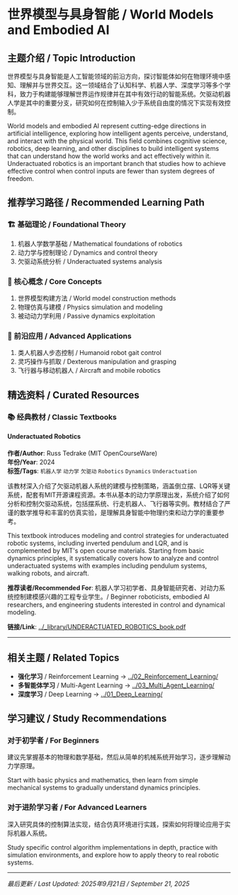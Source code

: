 # 世界模型与具身智能 / World Models and Embodied AI

## 主题介绍 / Topic Introduction

世界模型与具身智能是人工智能领域的前沿方向，探讨智能体如何在物理环境中感知、理解并与世界交互。这一领域结合了认知科学、机器人学、深度学习等多个学科，致力于构建能够理解世界运作规律并在其中有效行动的智能系统。欠驱动机器人学是其中的重要分支，研究如何在控制输入少于系统自由度的情况下实现有效控制。

World models and embodied AI represent cutting-edge directions in artificial intelligence, exploring how intelligent agents perceive, understand, and interact with the physical world. This field combines cognitive science, robotics, deep learning, and other disciplines to build intelligent systems that can understand how the world works and act effectively within it. Underactuated robotics is an important branch that studies how to achieve effective control when control inputs are fewer than system degrees of freedom.

## 推荐学习路径 / Recommended Learning Path

### 🏗️ 基础理论 / Foundational Theory

1. 机器人学数学基础 / Mathematical foundations of robotics
2. 动力学与控制理论 / Dynamics and control theory  
3. 欠驱动系统分析 / Underactuated systems analysis

### 🧠 核心概念 / Core Concepts

1. 世界模型构建方法 / World model construction methods
2. 物理仿真与建模 / Physics simulation and modeling
3. 被动动力学利用 / Passive dynamics exploitation

### 🚀 前沿应用 / Advanced Applications

1. 类人机器人步态控制 / Humanoid robot gait control
2. 灵巧操作与抓取 / Dexterous manipulation and grasping
3. 飞行器与移动机器人 / Aircraft and mobile robotics

## 精选资料 / Curated Resources

### 📚 经典教材 / Classic Textbooks

#### Underactuated Robotics
**作者/Author**: Russ Tedrake (MIT OpenCourseWare)  
**年份/Year**: 2024  
**标签/Tags**: `机器人学` `动力学` `欠驱动` `Robotics` `Dynamics` `Underactuation`

该教材深入介绍了欠驱动机器人系统的建模与控制策略，涵盖倒立摆、LQR等关键系统，配套有MIT开源课程资源。本书从基本的动力学原理出发，系统介绍了如何分析和控制欠驱动系统，包括摆系统、行走机器人、飞行器等实例。教材结合了严谨的数学推导和丰富的仿真实验，是理解具身智能中物理约束和动力学的重要参考。

This textbook introduces modeling and control strategies for underactuated robotic systems, including inverted pendulum and LQR, and is complemented by MIT's open course materials. Starting from basic dynamics principles, it systematically covers how to analyze and control underactuated systems with examples including pendulum systems, walking robots, and aircraft.

**推荐读者/Recommended For**: 机器人学习初学者、具身智能研究者、对动力系统控制建模感兴趣的工程专业学生。/ Beginner roboticists, embodied AI researchers, and engineering students interested in control and dynamical modeling.

**链接/Link**: [../_library/UNDERACTUATED_ROBOTICS_book.pdf](../_library/UNDERACTUATED_ROBOTICS_book.pdf)

---

## 相关主题 / Related Topics

- **强化学习** / Reinforcement Learning → [../02_Reinforcement_Learning/](../02_Reinforcement_Learning/)
- **多智能体学习** / Multi-Agent Learning → [../03_Multi_Agent_Learning/](../03_Multi_Agent_Learning/)
- **深度学习** / Deep Learning → [../01_Deep_Learning/](../01_Deep_Learning/)

## 学习建议 / Study Recommendations

### 对于初学者 / For Beginners
建议先掌握基本的物理和数学基础，然后从简单的机械系统开始学习，逐步理解动力学原理。

Start with basic physics and mathematics, then learn from simple mechanical systems to gradually understand dynamics principles.

### 对于进阶学习者 / For Advanced Learners
深入研究具体的控制算法实现，结合仿真环境进行实践，探索如何将理论应用于实际机器人系统。

Study specific control algorithm implementations in depth, practice with simulation environments, and explore how to apply theory to real robotic systems.

---

*最后更新 / Last Updated: 2025年9月21日 / September 21, 2025*